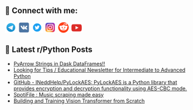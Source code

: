 ## 🔎 Connect with me:
[<img src="https://github.com/bullbesh/bullbesh/blob/main/images/Telegram.png" width="32" height="32" />](https://t.me/bullbesh)
[<img src="https://github.com/bullbesh/bullbesh/blob/main/images/VK.png" width="32" height="32" />](https://vk.com/bullbesh)
[<img src="https://github.com/bullbesh/bullbesh/blob/main/images/Twitter.png" width="32" height="32" />](https://twitter.com/bullbesh1)
[<img src="https://github.com/bullbesh/bullbesh/blob/main/images/Instagram.png" width="32" height="32" />](https://www.instagram.com/bullbesh)
[<img src="https://github.com/bullbesh/bullbesh/blob/main/images/Reddit.png" width="32" height="32" />](https://www.reddit.com/user/bullbesh)
[<img src="https://github.com/bullbesh/bullbesh/blob/main/images/YouTube.png" width="32" height="32" />](https://www.youtube.com/channel/UCtfjRs6uzgq5mfm8S06WTcg)

## 📕 Latest r/Python Posts
<!-- BLOG-POST-LIST:START -->
- [PyArrow Strings in Dask DataFrames!!](https://www.reddit.com/r/Python/comments/12dl030/pyarrow_strings_in_dask_dataframes/)
- [Looking for Tips / Educational Newsletter for Intermediate to Advanced Python](https://www.reddit.com/r/Python/comments/12djg75/looking_for_tips_educational_newsletter_for/)
- [GitHub - INeddHelp/PyLockAES: PyLockAES is a Python library that provides encryption and decryption functionality using AES-CBC mode.](https://www.reddit.com/r/Python/comments/12di66x/github_ineddhelppylockaes_pylockaes_is_a_python/)
- [SpotiFile : Music scraping made easy](https://www.reddit.com/r/Python/comments/12dfdq1/spotifile_music_scraping_made_easy/)
- [Building and Training Vision Transformer from Scratch](https://www.reddit.com/r/Python/comments/12ddc7l/building_and_training_vision_transformer_from/)
<!-- BLOG-POST-LIST:END -->
